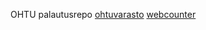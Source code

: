 OHTU palautusrepo
[ohtuvarasto](https://github.com/rigozu9/ohtuvarasto)
[webcounter](https://github.com/rigozu9/rigozu9-webcounter)
